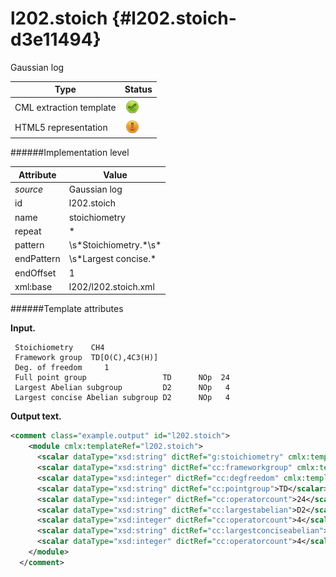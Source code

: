 # l202.stoich {#l202.stoich-d3e11494}

Gaussian log


| Type                                                                                                                                                | Status                                                                                                                                              |
|----|----|
| CML extraction template                                                                                                                             | ![](/imgs/Total.png)                                                                                                                                |
| HTML5 representation                                                                                                                                | ![](/imgs/Partial.png)                                                                                                                              |

######Implementation level

| Attribute                                                                                                                                           | Value                                                                                                                                               |
|----|----|
| *source*                                                                                                                                            | Gaussian log                                                                                                                                        |
| id                                                                                                                                                  | l202.stoich                                                                                                                                         |
| name                                                                                                                                                | stoichiometry                                                                                                                                       |
| repeat                                                                                                                                              | \*                                                                                                                                                  |
| pattern                                                                                                                                             | \\s\*Stoichiometry.\*\\s\*                                                                                                                          |
| endPattern                                                                                                                                          | \\s\*Largest concise.\*                                                                                                                             |
| endOffset                                                                                                                                           | 1                                                                                                                                                   |
| xml:base                                                                                                                                            | l202/l202.stoich.xml                                                                                                                                |

######Template attributes

**Input.**

     Stoichiometry    CH4
     Framework group  TD[O(C),4C3(H)]
     Deg. of freedom     1
     Full point group                 TD      NOp  24
     Largest Abelian subgroup         D2      NOp   4
     Largest concise Abelian subgroup D2      NOp   4
      

**Output text.**

```xml
<comment class="example.output" id="l202.stoich">
    <module cmlx:templateRef="l202.stoich">
      <scalar dataType="xsd:string" dictRef="g:stoichiometry" cmlx:templateRef="stoich">CH4</scalar>
      <scalar dataType="xsd:string" dictRef="cc:frameworkgroup" cmlx:templateRef="framework">TD[O(C),4C3(H)]</scalar>
      <scalar dataType="xsd:integer" dictRef="cc:degfreedom" cmlx:templateRef="degfreedom">1</scalar>
      <scalar dataType="xsd:string" dictRef="cc:pointgroup">TD</scalar>
      <scalar dataType="xsd:integer" dictRef="cc:operatorcount">24</scalar>
      <scalar dataType="xsd:string" dictRef="cc:largestabelian">D2</scalar>
      <scalar dataType="xsd:integer" dictRef="cc:operatorcount">4</scalar>
      <scalar dataType="xsd:string" dictRef="cc:largestconciseabelian">D2</scalar>
      <scalar dataType="xsd:integer" dictRef="cc:operatorcount">4</scalar>
    </module>
  </comment>
```
